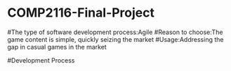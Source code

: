 # COMP2116-Final-Project
#The type of software development process:Agile
#Reason to choose:The game content is simple, quickly seizing the market
#Usage:Addressing the gap in casual games in the market

#Development Process
